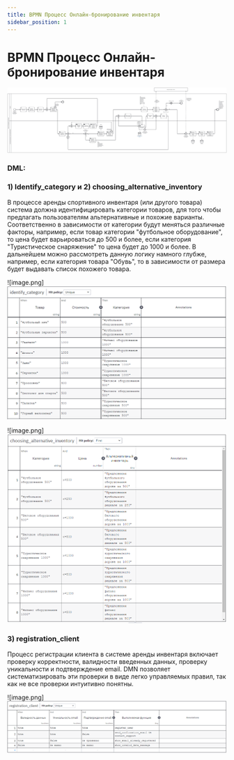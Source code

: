 ```yaml
---
title: BPMN Процесс Онлайн-бронирование инвентаря
sidebar_position: 1
---
```

# BPMN Процесс Онлайн-бронирование инвентаря


![image.png](image.png)

### DML:

### **1) Identify_category и 2)** choosing_alternative_inventory

В процессе аренды спортивного инвентаря (или другого товара) система должна идентифицировать категории товаров, для того чтобы предлагать пользователям альтернативные и похожие варианты. Соответственно в зависимости от категории будут меняться различные факторы, например, если товар категории "футбольное оборудование", то цена будет варьироваться до 500 и более, если категория "Туристическое снаряжение" то цена будет до 1000 и более. В дальнейшем можно рассмотреть данную логику намного глубже, например, если категория товара "Обувь", то в зависимости от размера будет выдавать список похожего товара.

![image.png]![alt text](image-1.png)

![image.png]![ ](image-2.png)

### 3) registration_client

Процесс регистрации клиента в системе аренды инвентаря включает проверку корректности, валидности введенных данных, проверку уникальности и подтверждение email. DMN позволяет систематизировать эти проверки в виде легко управляемых правил, так как не все проверки интуитивно понятны. 

![image.png]![alt text](image-3.png)


